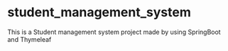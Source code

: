 # student_management_system
This is a Student management system project made by using SpringBoot and Thymeleaf
